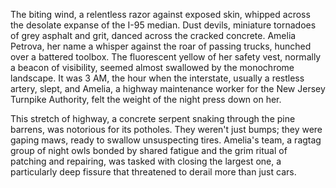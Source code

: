 The biting wind, a relentless razor against exposed skin, whipped across the desolate expanse of the I-95 median.  Dust devils, miniature tornadoes of grey asphalt and grit, danced across the cracked concrete.  Amelia Petrova, her name a whisper against the roar of passing trucks, hunched over a battered toolbox.  The fluorescent yellow of her safety vest, normally a beacon of visibility, seemed almost swallowed by the monochrome landscape.  It was 3 AM, the hour when the interstate, usually a restless artery, slept, and Amelia, a highway maintenance worker for the New Jersey Turnpike Authority, felt the weight of the night press down on her.  

This stretch of highway, a concrete serpent snaking through the pine barrens, was notorious for its potholes.  They weren't just bumps; they were gaping maws, ready to swallow unsuspecting tires.  Amelia's team, a ragtag group of night owls bonded by shared fatigue and the grim ritual of patching and repairing, was tasked with closing the largest one, a particularly deep fissure that threatened to derail more than just cars.
